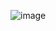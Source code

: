 ![image](https://github.com/CodeTheCity/aberlink/assets/50422789/7fdf118c-a5c6-43bf-aa1e-a58c88ca697e)
